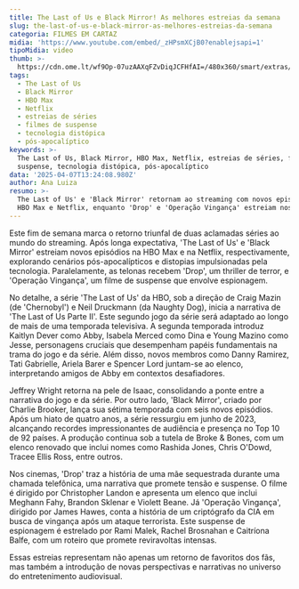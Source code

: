 ```yaml
---
title: The Last of Us e Black Mirror! As melhores estreias da semana
slug: the-last-of-us-e-black-mirror-as-melhores-estreias-da-semana
categoria: FILMES EM CARTAZ
midia: 'https://www.youtube.com/embed/_zHPsmXCjB0?enablejsapi=1'
tipoMidia: video
thumb: >-
  https://cdn.ome.lt/wf9Op-07uzAAXqFZvDiqJCFHfAI=/480x360/smart/extras/conteudos/lastofussegundatemporada.jpg
tags:
  - The Last of Us
  - Black Mirror
  - HBO Max
  - Netflix
  - estreias de séries
  - filmes de suspense
  - tecnologia distópica
  - pós-apocalíptico
keywords: >-
  The Last of Us, Black Mirror, HBO Max, Netflix, estreias de séries, filmes de
  suspense, tecnologia distópica, pós-apocalíptico
data: '2025-04-07T13:24:08.980Z'
author: Ana Luiza
resumo: >-
  The Last of Us' e 'Black Mirror' retornam ao streaming com novos episódios na
  HBO Max e Netflix, enquanto 'Drop' e 'Operação Vingança' estreiam nos cinemas.
---
```


Este fim de semana marca o retorno triunfal de duas aclamadas séries ao mundo do streaming. Após longa expectativa, 'The Last of Us' e 'Black Mirror' estreiam novos episódios na HBO Max e na Netflix, respectivamente, explorando cenários pós-apocalípticos e distopias impulsionadas pela tecnologia. Paralelamente, as telonas recebem 'Drop', um thriller de terror, e 'Operação Vingança', um filme de suspense que envolve espionagem.

No detalhe, a série 'The Last of Us' da HBO, sob a direção de Craig Mazin (de 'Chernobyl') e Neil Druckmann (da Naughty Dog), inicia a narrativa de 'The Last of Us Parte II'. Este segundo jogo da série será adaptado ao longo de mais de uma temporada televisiva. A segunda temporada introduz Kaitlyn Dever como Abby, Isabela Merced como Dina e Young Mazino como Jesse, personagens cruciais que desempenham papéis fundamentais na trama do jogo e da série. Além disso, novos membros como Danny Ramirez, Tati Gabrielle, Ariela Barer e Spencer Lord juntam-se ao elenco, interpretando amigos de Abby em contextos desafiadores.

Jeffrey Wright retorna na pele de Isaac, consolidando a ponte entre a narrativa do jogo e da série. Por outro lado, 'Black Mirror', criado por Charlie Brooker, lança sua sétima temporada com seis novos episódios. Após um hiato de quatro anos, a série ressurgiu em junho de 2023, alcançando recordes impressionantes de audiência e presença no Top 10 de 92 países. A produção continua sob a tutela de Broke & Bones, com um elenco renovado que inclui nomes como Rashida Jones, Chris O'Dowd, Tracee Ellis Ross, entre outros.

Nos cinemas, 'Drop' traz a história de uma mãe sequestrada durante uma chamada telefônica, uma narrativa que promete tensão e suspense. O filme é dirigido por Christopher Landon e apresenta um elenco que inclui Meghann Fahy, Brandon Sklenar e Violett Beane. Já 'Operação Vingança', dirigido por James Hawes, conta a história de um criptógrafo da CIA em busca de vingança após um ataque terrorista. Este suspense de espionagem é estrelado por Rami Malek, Rachel Brosnahan e Caitríona Balfe, com um roteiro que promete reviravoltas intensas.

Essas estreias representam não apenas um retorno de favoritos dos fãs, mas também a introdução de novas perspectivas e narrativas no universo do entretenimento audiovisual.
